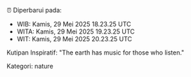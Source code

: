 ⏰ Diperbarui pada:
- WIB: Kamis, 29 Mei 2025 18.23.25 UTC
- WITA: Kamis, 29 Mei 2025 19.23.25 UTC
- WIT: Kamis, 29 Mei 2025 20.23.25 UTC

Kutipan Inspiratif:
"The earth has music for those who listen."


Kategori: nature

